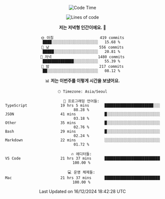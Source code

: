 <div align='center'>
 
<!--START_SECTION:waka-->
![Code Time](http://img.shields.io/badge/Code%20Time-4%2C031%20hrs%2049%20mins-blue)

![Lines of code](https://img.shields.io/badge/%EC%A0%80%EB%8A%94%20%EC%97%AC%ED%83%9C%EA%B9%8C%EC%A7%80%20-1.5%20million%20%EC%A4%84%EC%9D%98%20%EC%BD%94%EB%93%9C%EB%A5%BC%20%EC%9E%91%EC%84%B1%ED%96%88%EC%96%B4%EC%9A%94.-blue)

**저는 저녁형 인간이에요. 🦉** 

```text
🌞 아침                     419 commits         ████░░░░░░░░░░░░░░░░░░░░░   15.68 % 
🌆 낮　                     556 commits         █████░░░░░░░░░░░░░░░░░░░░   20.81 % 
🌃 저녁                     1480 commits        ██████████████░░░░░░░░░░░   55.39 % 
🌙 밤　                     217 commits         ██░░░░░░░░░░░░░░░░░░░░░░░   08.12 % 
```


📊 **저는 이번주를 이렇게 시간을 보냈어요.** 

```text
🕑︎ Timezone: Asia/Seoul

💬 프로그래밍 언어들: 
TypeScript               19 hrs 5 mins       ██████████████████████░░░   88.28 % 
JSON                     41 mins             █░░░░░░░░░░░░░░░░░░░░░░░░   03.18 % 
Other                    35 mins             █░░░░░░░░░░░░░░░░░░░░░░░░   02.76 % 
Bash                     29 mins             █░░░░░░░░░░░░░░░░░░░░░░░░   02.24 % 
Markdown                 22 mins             ░░░░░░░░░░░░░░░░░░░░░░░░░   01.72 % 

🔥 에디터들: 
VS Code                  21 hrs 37 mins      █████████████████████████   100.00 % 

💻 운영 체제들: 
Mac                      21 hrs 37 mins      █████████████████████████   100.00 % 
```


 Last Updated on 16/12/2024 18:42:28 UTC
<!--END_SECTION:waka-->
 </div>
<!---
Emewjin/Emewjin is a ✨ special ✨ repository because its `README.md` (this file) appears on your GitHub profile.
You can click the Preview link to take a look at your changes.
--->
